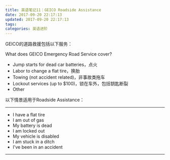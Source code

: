 ```yaml
---
title: 英语笔记11：GEICO Roadside Assistance
date: 2017-09-20 22:17:13
updated: 2017-09-20 22:17:13
tags:
categories: 英语进阶
---
```



GEICO的道路救援包括以下服务：

What does GEICO Emergency Road Service cover?

- Jump starts for dead car batteries，点火
- Labor to change a flat tire，换胎
- Towing (not accident related)，非事故类拖车
- Lockout services (up to $100)，锁在车外，包括钥匙断裂
- Other

以下情景适用于Roadside Assistance：

---
- I have a flat tire
- I am out of gas
- My battery is dead
- I am locked out
- My vehicle is disabled
- I am stuck in a ditch
- I've been in an accident

---